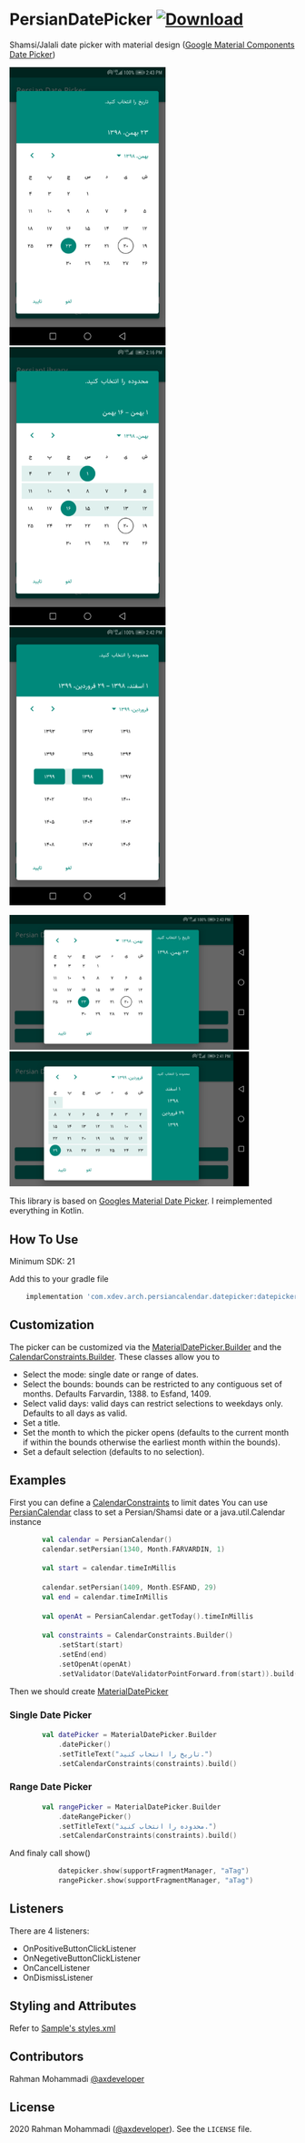 # PersianDatePicker [ ![Download](https://api.bintray.com/packages/xdeveloper/PersianDatePicker/com.xdev.arch.persiancalendar.datepicker/images/download.svg) ](https://bintray.com/xdeveloper/PersianDatePicker/com.xdev.arch.persiancalendar.datepicker/_latestVersion)
Shamsi/Jalali date picker with material design ([Google Material Components Date Picker](https://github.com/material-components/material-components-android))

<p>
<img src="screenshots/date_picker_portrait.png" alt="Single Selection Demo Portrait" width="275"/>&emsp;
<img src="screenshots/range_picker_portrait.png" alt="Range Selection Demo Portrait" width="275"/>&emsp;
<img src="screenshots/range_picker_year_portrait.png" alt="Range Selection Year Demo Portrait" width="275"/>
</p>

<p>
<img src="screenshots/date_picker_land.png" alt="Single Selection Demo Land" width="422" />&emsp;
<img src="screenshots/range_picker_land.png" alt="Range Selection Demo Land" width="422" />
</p>

This library is based on [Googles Material Date Picker](https://github.com/material-components/material-components-android).
I reimplemented everything in Kotlin.

## How To Use
Minimum SDK: 21

Add this to your gradle file
```groovy
    implementation 'com.xdev.arch.persiancalendar.datepicker:datepicker:0.1.3'
```

## Customization
The picker can be customized via the [MaterialDatePicker.Builder](https://github.com/axdeveloper/PersianDatePicker/blob/master/persiancalendar/src/main/java/com/xdev/arch/persiancalendar/datepicker/MaterialDatePicker.kt)
and the
[CalendarConstraints.Builder](https://github.com/axdeveloper/PersianDatePicker/blob/master/persiancalendar/src/main/java/com/xdev/arch/persiancalendar/datepicker/CalendarConstraints.kt).
These classes allow you to

-  Select the mode: single date or range of dates.
-  Select the bounds: bounds can be restricted to any contiguous set of months. Defaults Farvardin, 1388. to Esfand, 1409.
-  Select valid days: valid days can restrict selections to weekdays only. Defaults to all days as valid.
-  Set a title.
-  Set the month to which the picker opens (defaults to the current month if within the bounds otherwise the earliest month within the bounds).
-  Set a default selection (defaults to no selection).

## Examples
First you can define a [CalendarConstraints](https://github.com/axdeveloper/PersianDatePicker/blob/master/persiancalendar/src/main/java/com/xdev/arch/persiancalendar/datepicker/CalendarConstraints.kt) to limit dates
You can use [PersianCalendar](https://github.com/axdeveloper/PersianDatePicker/blob/master/persiancalendar/src/main/java/com/xdev/arch/persiancalendar/datepicker/calendar/PersianCalendar.kt) class to set a Persian/Shamsi date or a java.util.Calendar instance
```kotlin
        val calendar = PersianCalendar()
        calendar.setPersian(1340, Month.FARVARDIN, 1)

        val start = calendar.timeInMillis
        
        calendar.setPersian(1409, Month.ESFAND, 29)
        val end = calendar.timeInMillis
        
        val openAt = PersianCalendar.getToday().timeInMillis
        
        val constraints = CalendarConstraints.Builder()
            .setStart(start)
            .setEnd(end)
            .setOpenAt(openAt)
            .setValidator(DateValidatorPointForward.from(start)).build()
```

Then we should create [MaterialDatePicker](https://github.com/axdeveloper/PersianDatePicker/blob/master/persiancalendar/src/main/java/com/xdev/arch/persiancalendar/datepicker/MaterialDatePicker.kt)

### Single Date Picker
```kotlin
        val datePicker = MaterialDatePicker.Builder
            .datePicker()
            .setTitleText("تاریخ را انتخاب کنید.")
            .setCalendarConstraints(constraints).build()
```
### Range Date Picker
```kotlin
        val rangePicker = MaterialDatePicker.Builder
            .dateRangePicker()
            .setTitleText("محدوده را انتخاب کنید.")
            .setCalendarConstraints(constraints).build()
```
And finaly call show()
```kotlin
            datepicker.show(supportFragmentManager, "aTag")
            rangePicker.show(supportFragmentManager, "aTag")
```
## Listeners
  There are 4 listeners: 
-   OnPositiveButtonClickListener
-   OnNegetiveButtonClickListener
-   OnCancelListener
-   OnDismissListener

## Styling and Attributes
Refer to [Sample's styles.xml](https://github.com/axdeveloper/PersianDatePicker/blob/master/app/src/main/res/values/styles.xml)

## Contributors
Rahman Mohammadi [@axdeveloper](https://github.com/axdeveloper)

## License
2020 Rahman Mohammadi ([@axdeveloper](https://github.com/axdeveloper)). See the `LICENSE` file.
